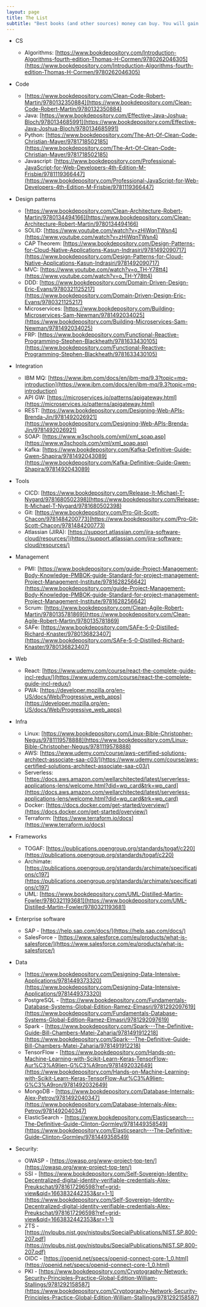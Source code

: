 ```yaml
---
layout: page
title: The List
subtitle: "Best books (and other sources) money can buy. You will gain the most comprehensive insight into all relevant technologies. Caution: you will need months / years to study."
---
```


- CS
  - Algorithms: [https://www.bookdepository.com/Introduction-Algorithms-fourth-edition-Thomas-H-Cormen/9780262046305](https://www.bookdepository.com/Introduction-Algorithms-fourth-edition-Thomas-H-Cormen/9780262046305)

- Code
  - [https://www.bookdepository.com/Clean-Code-Robert-Martin/9780132350884](https://www.bookdepository.com/Clean-Code-Robert-Martin/9780132350884)
  - Java: [https://www.bookdepository.com/Effective-Java-Joshua-Bloch/9780134685991](https://www.bookdepository.com/Effective-Java-Joshua-Bloch/9780134685991)
  - Python: [https://www.bookdepository.com/The-Art-Of-Clean-Code-Christian-Mayer/9781718502185](https://www.bookdepository.com/The-Art-Of-Clean-Code-Christian-Mayer/9781718502185)
  - Javascript: [https://www.bookdepository.com/Professional-JavaScript-for-Web-Developers-4th-Edition-M-Frisbie/9781119366447](https://www.bookdepository.com/Professional-JavaScript-for-Web-Developers-4th-Edition-M-Frisbie/9781119366447)


- Design patterns
  - [https://www.bookdepository.com/Clean-Architecture-Robert-Martin/9780134494166](https://www.bookdepository.com/Clean-Architecture-Robert-Martin/9780134494166)
  - SOLID: [https://www.youtube.com/watch?v=zHiWqnTWsn4](https://www.youtube.com/watch?v=zHiWqnTWsn4)
  - CAP Theorem: [https://www.bookdepository.com/Design-Patterns-for-Cloud-Native-Applications-Kasun-Indrasiri/9781492090717](https://www.bookdepository.com/Design-Patterns-for-Cloud-Native-Applications-Kasun-Indrasiri/9781492090717)
  - MVC: [https://www.youtube.com/watch?v=o_TH-Y78tt4](https://www.youtube.com/watch?v=o_TH-Y78tt4)
  - DDD: [https://www.bookdepository.com/Domain-Driven-Design-Eric-Evans/9780321125217](https://www.bookdepository.com/Domain-Driven-Design-Eric-Evans/9780321125217)
  - Microservices: [https://www.bookdepository.com/Building-Microservices-Sam-Newman/9781492034025](https://www.bookdepository.com/Building-Microservices-Sam-Newman/9781492034025)
  - FRP: [https://www.bookdepository.com/Functional-Reactive-Programming-Stephen-Blackheath/9781633430105](https://www.bookdepository.com/Functional-Reactive-Programming-Stephen-Blackheath/9781633430105)

- Integration
  - IBM MQ: [https://www.ibm.com/docs/en/ibm-mq/9.3?topic=mq-introduction](https://www.ibm.com/docs/en/ibm-mq/9.3?topic=mq-introduction)
  - API GW: [https://microservices.io/patterns/apigateway.html](https://microservices.io/patterns/apigateway.html)
  - REST: [https://www.bookdepository.com/Designing-Web-APIs-Brenda-Jin/9781492026921](https://www.bookdepository.com/Designing-Web-APIs-Brenda-Jin/9781492026921)
  - SOAP: [https://www.w3schools.com/xml/xml_soap.asp](https://www.w3schools.com/xml/xml_soap.asp)
  - Kafka: [https://www.bookdepository.com/Kafka-Definitive-Guide-Gwen-Shapira/9781492043089](https://www.bookdepository.com/Kafka-Definitive-Guide-Gwen-Shapira/9781492043089)

- Tools
  - CICD: [https://www.bookdepository.com/Release-It-Michael-T-Nygard/9781680502398](https://www.bookdepository.com/Release-It-Michael-T-Nygard/9781680502398)
  - Git: [https://www.bookdepository.com/Pro-Git-Scott-Chacon/9781484200773](https://www.bookdepository.com/Pro-Git-Scott-Chacon/9781484200773)
  - Atlassian (JIRA): [https://support.atlassian.com/jira-software-cloud/resources/](https://support.atlassian.com/jira-software-cloud/resources/)

- Management
  - PMI: [https://www.bookdepository.com/guide-Project-Management-Body-Knowledge-PMBOK-guide-Standard-for-project-management-Project-Management-Institute/9781628256642](https://www.bookdepository.com/guide-Project-Management-Body-Knowledge-PMBOK-guide-Standard-for-project-management-Project-Management-Institute/9781628256642)
  - Scrum: [https://www.bookdepository.com/Clean-Agile-Robert-Martin/9780135781869](https://www.bookdepository.com/Clean-Agile-Robert-Martin/9780135781869)
  - SAFe: [https://www.bookdepository.com/SAFe-5-0-Distilled-Richard-Knaster/9780136823407](https://www.bookdepository.com/SAFe-5-0-Distilled-Richard-Knaster/9780136823407)
    
- Web
  - React: [https://www.udemy.com/course/react-the-complete-guide-incl-redux/](https://www.udemy.com/course/react-the-complete-guide-incl-redux/)
  - PWA: [https://developer.mozilla.org/en-US/docs/Web/Progressive_web_apps](https://developer.mozilla.org/en-US/docs/Web/Progressive_web_apps)

- Infra
  - Linux: [https://www.bookdepository.com/Linux-Bible-Christopher-Negus/9781119578888](https://www.bookdepository.com/Linux-Bible-Christopher-Negus/9781119578888)
  - AWS: [https://www.udemy.com/course/aws-certified-solutions-architect-associate-saa-c03/](https://www.udemy.com/course/aws-certified-solutions-architect-associate-saa-c03/)
  - Serverless: [https://docs.aws.amazon.com/wellarchitected/latest/serverless-applications-lens/welcome.html?did=wp_card&trk=wp_card](https://docs.aws.amazon.com/wellarchitected/latest/serverless-applications-lens/welcome.html?did=wp_card&trk=wp_card)
  - Docker: [https://docs.docker.com/get-started/overview/](https://docs.docker.com/get-started/overview/)
  - Terraform: [https://www.terraform.io/docs](https://www.terraform.io/docs)

- Frameworks
  - TOGAF: [https://publications.opengroup.org/standards/togaf/c220](https://publications.opengroup.org/standards/togaf/c220)
  - Archimate: [https://publications.opengroup.org/standards/archimate/specifications/c197](https://publications.opengroup.org/standards/archimate/specifications/c197)
  - UML: [https://www.bookdepository.com/UML-Distilled-Martin-Fowler/9780321193681](https://www.bookdepository.com/UML-Distilled-Martin-Fowler/9780321193681)

- Enterprise software
  - SAP - [https://help.sap.com/docs/](https://help.sap.com/docs/)
  - SalesForce - [https://www.salesforce.com/eu/products/what-is-salesforce/](https://www.salesforce.com/eu/products/what-is-salesforce/)

- Data
  - [https://www.bookdepository.com/Designing-Data-Intensive-Applications/9781449373320](https://www.bookdepository.com/Designing-Data-Intensive-Applications/9781449373320)
  - PostgreSQL - [https://www.bookdepository.com/Fundamentals-Database-Systems-Global-Edition-Ramez-Elmasri/9781292097619](https://www.bookdepository.com/Fundamentals-Database-Systems-Global-Edition-Ramez-Elmasri/9781292097619)
  - Spark - [https://www.bookdepository.com/Spark---The-Definitive-Guide-Bill-Chambers-Matei-Zaharia/9781491912218](https://www.bookdepository.com/Spark---The-Definitive-Guide-Bill-Chambers-Matei-Zaharia/9781491912218)
  - TensorFlow - [https://www.bookdepository.com/Hands-on-Machine-Learning-with-Scikit-Learn-Keras-TensorFlow-Aur%C3%A9lien-G%C3%A9ron/9781492032649](https://www.bookdepository.com/Hands-on-Machine-Learning-with-Scikit-Learn-Keras-TensorFlow-Aur%C3%A9lien-G%C3%A9ron/9781492032649)
  - MongoDB - [https://www.bookdepository.com/Database-Internals-Alex-Petrov/9781492040347](https://www.bookdepository.com/Database-Internals-Alex-Petrov/9781492040347)
  - ElasticSearch - [https://www.bookdepository.com/Elasticsearch---The-Definitive-Guide-Clinton-Gormley/9781449358549](https://www.bookdepository.com/Elasticsearch---The-Definitive-Guide-Clinton-Gormley/9781449358549)
  
- Security:
  - OWASP - [https://owasp.org/www-project-top-ten/](https://owasp.org/www-project-top-ten/)
  - SSI - [https://www.bookdepository.com/Self-Sovereign-Identity-Decentralized-digital-identity-verifiable-credentials-Alex-Preukschat/9781617296598?ref=grid-view&qid=1663832442353&sr=1-1](https://www.bookdepository.com/Self-Sovereign-Identity-Decentralized-digital-identity-verifiable-credentials-Alex-Preukschat/9781617296598?ref=grid-view&qid=1663832442353&sr=1-1)
  - ZTS - [https://nvlpubs.nist.gov/nistpubs/SpecialPublications/NIST.SP.800-207.pdf](https://nvlpubs.nist.gov/nistpubs/SpecialPublications/NIST.SP.800-207.pdf)
  - OIDC - [https://openid.net/specs/openid-connect-core-1_0.html](https://openid.net/specs/openid-connect-core-1_0.html)
  - PKI - [https://www.bookdepository.com/Cryptography-Network-Security-Principles-Practice-Global-Edition-William-Stallings/9781292158587](https://www.bookdepository.com/Cryptography-Network-Security-Principles-Practice-Global-Edition-William-Stallings/9781292158587)
